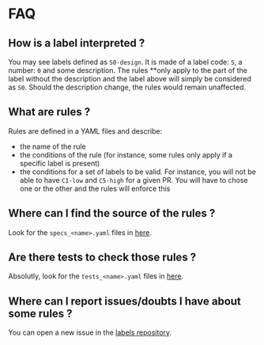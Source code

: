 # FAQ

## How is a label interpreted ?

You may see labels defined as `S0-design`. It is made of a label code: `S`, a number: `0` and some description.
The rules **only apply to the part of the label without the description and the label above will simply be considered as `S0`.
Should the description change, the rules would remain unaffected.

## What are rules ?

Rules are defined in a YAML files and describe:
- the name of the rule
- the conditions of the rule (for instance, some rules only apply if a specific label is present)
- the conditions for a set of labels to be valid. For instance, you will not be able to have `C1-low` and `C5-high` for a given PR. You will have to chose one or the other and the rules will enforce this

## Where can I find the source of the rules ?

Look for the `specs_<name>.yaml` files in [here](https://github.com/paritytech/labels/tree/main/ruled_labels).

## Are there tests to check those rules ?

Absolutly, look for the `tests_<name>.yaml` files in [here](https://github.com/paritytech/labels/tree/main/ruled_labels).

## Where can I report issues/doubts I have about some rules ?

You can open a new issue in the [labels repository](https://github.com/paritytech/labels/issues).
